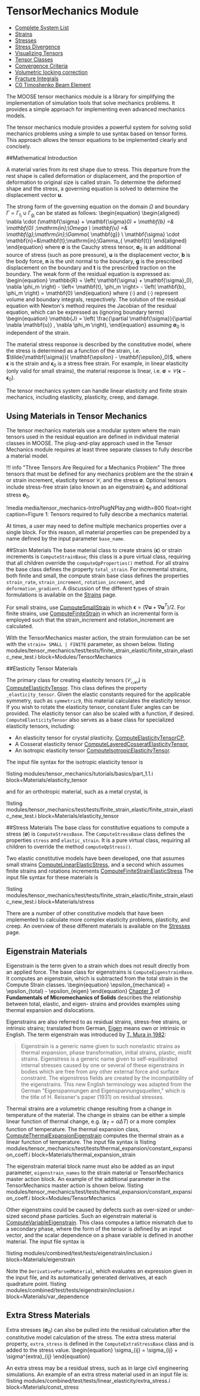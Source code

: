 # TensorMechanics Module

* [Complete System List](tensor_mechanics/systems.md)
* [Strains](tensor_mechanics/Strains.md)
* [Stresses](tensor_mechanics/Stresses.md)
* [Stress Divergence](tensor_mechanics/StressDivergence.md)
* [Visualizing Tensors](tensor_mechanics/VisualizingTensors.md)
* [Tensor Classes](tensor_mechanics/TensorClasses.md)
* [Convergence Criteria](tensor_mechanics/Convergence.md)
* [Volumetric locking correction](tensor_mechanics/VolumetricLocking.md)
* [Fracture Integrals](tensor_mechanics/FractureIntegrals.md)
* [C0 Timoshenko Beam Element](tensor_mechanics/C0TimoshenkoBeam.md)

The MOOSE tensor mechanics module is a library for simplifying the implementation of simulation tools that solve mechanics problems. It provides a simple approach for implementing even advanced mechanics models.

The tensor mechanics module provides a powerful system for solving solid mechanics problems using a simple to use syntax based on tensor forms. This approach allows the tensor equations to be implemented clearly and concisely.

##Mathematical Introduction

A material varies from its rest shape due to stress. This departure from the rest shape is called deformation or displacement, and the proportion of deformation to original size is called strain. To determine the deformed shape and the stress, a governing equation is solved to determine the displacement vector $\mathbf{u}$.

The strong form of the governing equation on the domain $\Omega$ and boundary $\Gamma=\Gamma_{\mathit{t_i}}\cup\Gamma_{\mathit{g_i}}$
can be stated as follows:
\begin{equation}
\begin{aligned}
\nabla \cdot (\mathbf{\sigma} + \mathbf{\sigma}_0) + \mathbf{b} =& \mathbf{0} \;\mathrm{in}\;\Omega \\
\mathbf{u} =& \mathbf{g}\;\mathrm{in}\;\Gamma_{ \mathbf{g}} \\
\mathbf{\sigma} \cdot \mathbf{n}=&\mathbf{t}\;\mathrm{in}\;\Gamma_{ \mathbf{t}}
\end{aligned}
\end{equation}
where $\mathbf{\sigma}$  is the Cauchy stress tensor, $\mathbf{\sigma}_0$ is an additional source of stress (such as pore pressure), $\mathbf{u}$ is the displacement vector, $\mathbf{b}$ is the body force, $\mathbf{n}$ is the unit normal to the boundary, $\mathbf{g}$ is the prescribed displacement on the boundary and $\mathbf{t}$ is the prescribed traction on the boundary. The weak form of the residual equation is expressed as:
\begin{equation}
  \mathbb{R} = \left( \mathbf{\sigma} + \mathbf{\sigma}_0), \nabla \phi_m \right) - \left< \mathbf{t}, \phi_m \right> - \left( \mathbf{b}, \phi_m \right)  = \mathbf{0}
\end{equation}
where $(\cdot)$ and $\left< \cdot \right>$ represent volume and boundary integrals, respectively. The solution of the residual equation with Newton's method requires the Jacobian of the residual equation, which can be expressed as (ignoring boundary terms)
\begin{equation}
  \mathbb{J} = \left( \frac{\partial \mathbf{\sigma}}{\partial \nabla \mathbf{u}} , \nabla \phi_m \right),
\end{equation}
assuming $\mathbf{\sigma}_0$ is independent of the strain.

The material stress response is described by the constitutive model, where the stress is determined as a function of the strain, i.e. $\tilde{\mathbf{\sigma}}( \mathbf{\epsilon} - \mathbf{\epsilon}_0)$, where $\mathbf{\epsilon}$ is the strain and $\mathbf{\epsilon}_0$ is a stress free strain. For example, in linear elasticity (only valid for small strains), the material response is linear, i.e.
$\mathbf{\sigma} = \mathbf{\mathcal{C}}(\mathbf{\epsilon} - \mathbf{\epsilon}_0)$.

The tensor mechanics system can handle linear elasticity and finite strain mechanics, including elasticity, plasticity, creep, and damage.

## Using Materials in Tensor Mechanics

The tensor mechanics materials use a modular system where the main tensors used in the residual equation are defined in individual material classes in MOOSE. The plug-and-play approach used in the Tensor Mechanics module requires at least three separate classes to fully describe a material model.

!!! info "Three Tensors Are Required for a Mechanics Problem"
    The three tensors that must be defined for any mechanics problem are the the strain $\mathbf{\epsilon}$ or strain increment, elasticity tensor $\mathbf{\mathcal{C}}$, and the stress $\mathbf{\sigma}$. Optional tensors include stress-free strain (also known as an eigenstrain) $\mathbf{\epsilon}_0$ and additional stress $\mathbf{\sigma}_0$.

!media media/tensor_mechanics-IntroPlugNPlay.png width=800 float=right caption=Figure 1: Tensors required to fully describe a mechanics material.


At times, a user may need to define multiple mechanics properties over a single block. For this reason, all material properties can be prepended by a name defined by the input parameter `base_name`.

##Strain Materials
The base material class to create strains ($\mathbf{\epsilon}$) or strain increments is `ComputeStrainBase`; this class is a pure virtual class, requiring that all children override the `computeQpProperties()` method.
For all strains the base class defines the property `total_strain`.  For incremental strains, both finite and small, the compute strain base class defines the properties
`strain_rate`, `strain_increment`, `rotation_increment`, and `deformation_gradient`. A discussion of the different types of strain formulations is available on the [Strains](tensor_mechanics/Strains.md) page.

For small strains, use [ComputeSmallStrain](/ComputeSmallStrain.md) in which $\mathbf{\epsilon} = (\nabla \mathbf{u} + \nabla \mathbf{u}^T)/2$. For finite strains, use [ComputeFiniteStrain](/ComputeFiniteStrain.md) in which an incremental form is employed such that the strain_increment and rotation_increment are calculated.

With the TensorMechanics master action, the strain formulation can be set with the `strain= SMALL | FINITE` parameter, as shown below.
!listing modules/tensor_mechanics/test/tests/finite_strain_elastic/finite_strain_elastic_new_test.i block=Modules/TensorMechanics


##Elasticity Tensor Materials

The primary class for creating elasticity tensors ($\mathbf{\mathcal{C_{ijkl}}}$) is [ComputeElasticityTensor](/ComputeElasticityTensor.md). This class defines the property
`_elasticity_tensor`. Given the elastic constants required for the applicable symmetry, such as `symmetric9`, this material calculates the elasticity tensor. If you wish to rotate the elasticity tensor, constant Euler angles can be provided. The elasticity tensor can also be scaled with a function, if desired.
`ComputeElasticityTensor` also serves as a base class for specialized elasticity tensors, including:

* An elasticity tensor for crystal plasticity, [ComputeElasticityTensorCP](/ComputeElasticityTensorCP.md),
* A Cosserat elasticity tensor [ComputeLayeredCosseratElasticityTensor](/ComputeLayeredCosseratElasticityTensor.md),
* An isotropic elasticity tensor [ComputeIsotropicElasticityTensor](/ComputeIsotropicElasticityTensor.md).

The input file syntax for the isotropic elasticity tensor is

!listing modules/tensor_mechanics/tutorials/basics/part_1.1.i block=Materials/elasticity_tensor

and for an orthotropic material, such as a metal crystal, is

!listing modules/tensor_mechanics/test/tests/finite_strain_elastic/finite_strain_elastic_new_test.i block=Materials/elasticity_tensor

##Stress Materials
The base class for constitutive equations to compute a stress ($\mathbf{\sigma}$) is `ComputeStressBase`. The `ComputeStressBase` class defines the properties `stress` and `elastic_strain`. It is a pure virtual class, requiring all children to override the method `computeQpStress()`.

Two elastic constitutive models have been developed, one that assumes small strains [ComputeLinearElasticStress](/ComputeLinearElasticStress.md), and a second which assumes finite strains and rotations increments [ComputeFiniteStrainElasticStress](/ComputeFiniteStrainElasticStress.md) The input file syntax for these materials is

!listing modules/tensor_mechanics/test/tests/finite_strain_elastic/finite_strain_elastic_new_test.i block=Materials/stress

There are a number of other constitutive models that have been implemented to calculate more complex elasticity problems, plasticity, and creep.  An overview of these different materials is available on the [Stresses](tensor_mechanics/Stresses.md) page.

## Eigenstrain Materials

Eigenstrain is the term given to a strain which does not result directly from an applied force. The base class for eigenstrains is `ComputeEigenstrainBase`. It computes an eigenstrain, which is subtracted from the total strain in the Compute Strain classes.
\begin{equation}
\epsilon_{mechanical} = \epsilon_{total} - \epsilon_{eigen}
\end{equation}
[Chapter 3](http://onlinelibrary.wiley.com/doi/10.1002/9780470117835.ch3/pdf) of **Fundamentals of Micromechanics of Solids** describes the relationship between total, elastic, and eigen- strains and provides examples using thermal expansion and dislocations.

Eigenstrains are also referred to as residual strains, stress-free strains, or intrinsic strains; translated from German, [Eigen](http://dict.tu-chemnitz.de/deutsch-englisch/Eigen....html) means own or intrinsic in English.  The term eigenstrain was introduced by [T. Mura in 1982](http://link.springer.com/chapter/10.1007/978-94-011-9306-1_1):

> Eigenstrain is a generic name given to such nonelastic strains as thermal expansion, phase transformation, initial strains, plastic, misfit strains. Eigenstress is a generic name given to self-equilibrated internal stresses caused by one or several of these eigenstrains in bodies which are free from any other external force and surface constraint.  The eigenstress fields are created by the incompatibility of the eigenstrains.  This new English terminology was adapted from the German "Eigenspannungen and Eigenspannungsquellen," which is the title of H. Reissner's paper (1931) on residual stresses.

Thermal strains are a volumetric change resulting from a change in temperature of the material.  The change in strains can be either a simple linear function of thermal change, e.g. ($\mathbf{\epsilon}_T = \alpha \Delta T$) or a more complex function of temperature.
The thermal expansion class, [ComputeThermalExpansionEigenstrain](/ComputeThermalExpansionEigenstrain.md) computes the thermal strain  as a linear function of temperature.  The input file syntax is
!listing modules/tensor_mechanics/test/tests/thermal_expansion/constant_expansion_coeff.i block=Materials/thermal_expansion_strain

The eigenstrain material block name must also be added as an input parameter, `eigenstrain_names` to the strain material or TensorMechanics master action block. An example of the additional parameter in the TensorMechanics master action is shown below.
!listing modules/tensor_mechanics/test/tests/thermal_expansion/constant_expansion_coeff.i block=Modules/TensorMechanics

Other eigenstrains could be caused by defects such as over-sized or under-sized second phase particles. Such an eigenstrain material is [ComputeVariableEigenstrain](/ComputeVariableEigenstrain.md). This class computes a lattice mismatch due to a secondary phase, where the form of the tensor is defined by an input vector, and the scalar dependence on a phase variable is defined in another material. The input file syntax is

!listing modules/combined/test/tests/eigenstrain/inclusion.i block=Materials/eigenstrain

Note the `DerivativeParsedMaterial`,  which evaluates an expression given in the input file, and its automatically generated derivatives, at each quadrature point.
!listing modules/combined/test/tests/eigenstrain/inclusion.i block=Materials/var_dependence

## Extra Stress Materials

Extra stresses ($\mathbf{\sigma}_0$) can also be pulled into the residual calculation after the constitutive model calculation of the stress. The extra stress material property, `extra_stress` is defined in the `ComputeExtraStressBase` class and is added to the stress value.
\begin{equation}
  \sigma_{ij} = \sigma_{ij} + \sigma^{extra}_{ij}
\end{equation}

An extra stress may be a residual stress, such as in large civil engineering simulations.
An example of an extra stress material used in an input file is:
!listing modules/combined/test/tests/linear_elasticity/extra_stress.i block=Materials/const_stress
